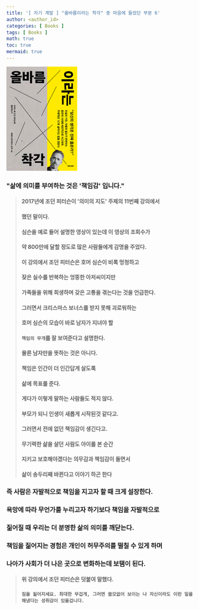 ```yaml
---
title: '[ 자기 계발 ] "올바름이라는 착각" 중 마음에 들었던 부분 6'
author: <author_id>
categories: [ Books ]
tags: [ Books ]
math: true
toc: true
mermaid: true
---
```


![1](/images/backgrounds/books/manReadsYouTube.png)


### "삶에 의미를 부여하는 것은 '책임감' 입니다."

> #### 2017년에 조던 피터슨이 '의미의 지도' 주제의 11번째 강의에서
> #### 했던 말이다.
>
> #### 심슨을 예로 들어 설명한 영상이 있는데 이 영상의 조회수가
> #### 약 800만에 달할 정도로 많은 사람들에게 감명을 주었다.
> #### 이 강의에서 조던 피터슨은 호머 심슨이 비록 멍청하고
> #### 잦은 실수를 반복하는 엉뚱한 아저씨이지만
> #### 가족들을 위해 희생하며 갖은 고통을 겪는다는 것을 언급한다.
>
> #### 그러면서 크리스마스 보너스를 받지 못해 괴로워하는
> #### 호머 심슨의 모습이 바로 남자가 지녀야 할
> #### `책임의 무개`를 잘 보여준다고 설명한다.
> #### 물론 남자만을 뜻하는 것은 아니다.
> #### 책임은 인간이 더 인간답게 살도록
> #### 삶에 목표를 준다.
>
> #### 게다가 이렇게 말하는 사람들도 적지 않다.
> #### 부모가 되니 인생이 새롭게 시작된것 같다고.
> #### 그러면서 전에 없던 책임감이 생긴다고.
> #### 무기력한 삶을 살던 사람도 아이를 본 순간
> #### 지키고 보호해야겠다는 의무감과 책임감이 들면서
> #### 삶이 송두리째 바뀐다고 이야기 하곤 한다

### 즉 사람은 자발적으로 책임을 지고자 할 때 크게 설장한다.
### 욕망에 따라 무언가를 누리고자 하기보다 책임을 자발적으로
### 짊어질 때 우리는 더 분명한 삶의 의미를 깨닫는다.
### 책임을 짊어지는 경험은 개인이 허무주의를 떨칠 수 있게 하며
### 나아가 사회가 더 나은 곳으로 변화하는데 보탬이 된다.

> #### 위 강의에서 조던 피터슨은 덧붙여 말했다.
> #### `짐을 짊어지세요. 최대한 무겁게, 그러면 쓸모없어 보이는 나 자신이라도 이런 일을 해냈다는 성취감이 있을겁니다.`